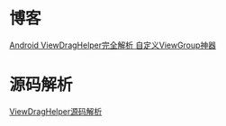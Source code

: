 # 博客

[Android ViewDragHelper完全解析 自定义ViewGroup神器](https://blog.csdn.net/lmj623565791/article/details/46858663)

# 源码解析

[ViewDragHelper源码解析](https://github.com/LittleFriendsGroup/AndroidSdkSourceAnalysis/blob/master/article/ViewDragHelper%E6%BA%90%E7%A0%81%E5%88%86%E6%9E%90.md)